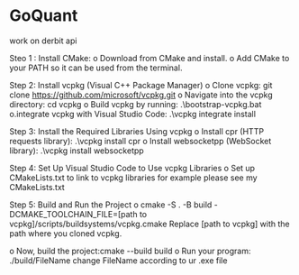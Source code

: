 # GoQuant
 work on  derbit api

Steo 1 :
Install CMake:
o	Download from CMake and install.
o	Add CMake to your PATH so it can be used from the terminal.

Step 2: Install vcpkg (Visual C++ Package Manager)
o	Clone vcpkg:  git clone https://github.com/microsoft/vcpkg.git
o Navigate into the vcpkg directory: cd vcpkg
o Build vcpkg by running: .\bootstrap-vcpkg.bat
o.integrate vcpkg with Visual Studio Code: .\vcpkg integrate install


Step 3: Install the Required Libraries Using vcpkg
o Install cpr (HTTP requests library): .\vcpkg install cpr
o Install websocketpp (WebSocket library): .\vcpkg install websocketpp

Step 4: Set Up Visual Studio Code to Use vcpkg Libraries
o	Set up CMakeLists.txt to link to vcpkg libraries 
for example please see my CMakeLists.txt

Step 5: Build and Run the Project
o cmake -S . -B build -DCMAKE_TOOLCHAIN_FILE=[path to vcpkg]/scripts/buildsystems/vcpkg.cmake
Replace [path to vcpkg] with the path where you cloned vcpkg.

o Now, build the project:cmake --build build
o Run your program: ./build/FileName
change FileName  according to ur .exe file


